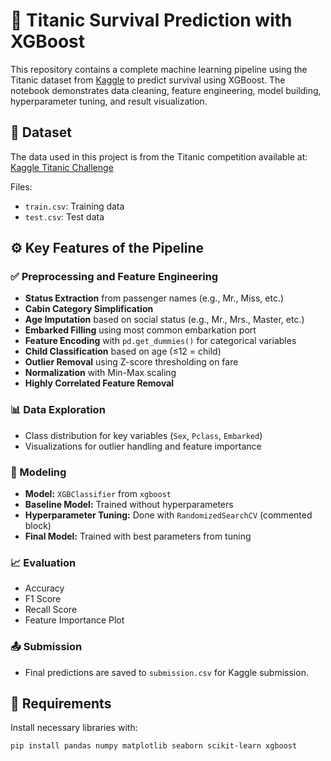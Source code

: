 # 🚢 Titanic Survival Prediction with XGBoost

This repository contains a complete machine learning pipeline using the Titanic dataset from [Kaggle](https://www.kaggle.com/c/titanic) to predict survival using XGBoost. The notebook demonstrates data cleaning, feature engineering, model building, hyperparameter tuning, and result visualization.

## 📁 Dataset

The data used in this project is from the Titanic competition available at: [Kaggle Titanic Challenge](https://www.kaggle.com/c/titanic)

Files:
- `train.csv`: Training data
- `test.csv`: Test data

## ⚙️ Key Features of the Pipeline

### ✅ Preprocessing and Feature Engineering
- **Status Extraction** from passenger names (e.g., Mr., Miss, etc.)
- **Cabin Category Simplification**
- **Age Imputation** based on social status (e.g., Mr., Mrs., Master, etc.)
- **Embarked Filling** using most common embarkation port
- **Feature Encoding** with `pd.get_dummies()` for categorical variables
- **Child Classification** based on age (≤12 = child)
- **Outlier Removal** using Z-score thresholding on fare
- **Normalization** with Min-Max scaling
- **Highly Correlated Feature Removal**

### 📊 Data Exploration
- Class distribution for key variables (`Sex`, `Pclass`, `Embarked`)
- Visualizations for outlier handling and feature importance

### 🧠 Modeling
- **Model:** `XGBClassifier` from `xgboost`
- **Baseline Model:** Trained without hyperparameters
- **Hyperparameter Tuning:** Done with `RandomizedSearchCV` (commented block)
- **Final Model:** Trained with best parameters from tuning

### 📈 Evaluation
- Accuracy
- F1 Score
- Recall Score
- Feature Importance Plot

### 📤 Submission
- Final predictions are saved to `submission.csv` for Kaggle submission.

## 📌 Requirements

Install necessary libraries with:

```bash
pip install pandas numpy matplotlib seaborn scikit-learn xgboost
```
